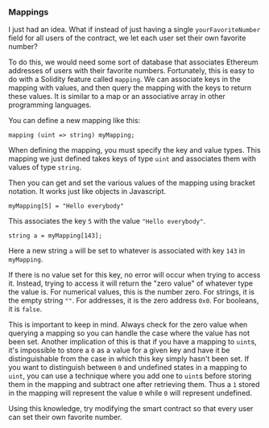 ### Mappings

I just had an idea. What if instead of just having a single `yourFavoriteNumber` field for all users of the contract, we let each user set their own favorite number? 

To do this, we would need some sort of database that associates Ethereum addresses of users with their favorite numbers. Fortunately, this is easy to do with a Solidity feature called `mapping`. We can associate keys in the mapping with values, and then query the mapping with the keys to return these values. It is similar to a map or an associative array in other programming languages. 

You can define a new mapping like this:

`mapping (uint => string) myMapping;`

When defining the mapping, you must specify the key and value types. This mapping we just defined takes keys of type `uint` and associates them with values of type `string`. 

Then you can get and set the various values of the mapping using bracket notation. It works just like objects in Javascript. 

`myMapping[5] = "Hello everybody"` 

This associates the key `5` with the value `"Hello everybody"`.

`string a = myMapping[143];`

Here a new string `a` will be set to whatever is associated with key `143` in `myMapping`. 

If there is no value set for this key, no error will occur when trying to access it. Instead, trying to access it will return the "zero value" of whatever type the value is. For numerical values, this is the number zero. For strings, it is the empty string `""`. For addresses, it is the zero address `0x0`. For booleans, it is `false`. 

This is important to keep in mind. Always check for the zero value when querying a mapping so you can handle the case where the value has not been set. Another implication of this is that if you have a mapping to `uint`s, it's impossible to store a `0` as a value for a given key and have it be distinguishable from the case in which this key simply hasn't been set. If you want to distinguish between `0` and undefined states in a mapping to `uint`, you can use a technique where you add one to `uint`s before storing them in the mapping and subtract one after retrieving them. Thus a `1` stored in the mapping will represent the value `0` while `0` will represent undefined. 

Using this knowledge, try modifying the smart contract so that every user can set their own favorite number. 
